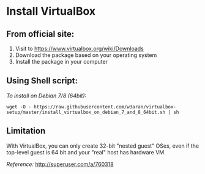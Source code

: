 # Install VirtualBox

From official site:
-------------------

1. Visit to https://www.virtualbox.org/wiki/Downloads
2. Download the package based on your operating system
3. Install the package in your computer

Using Shell script:
-------------------
*To install on Debian 7/8 (64bit):*
```
wget -O - https://raw.githubusercontent.com/w3aran/virtualbox-setup/master/install_virtualbox_on_debian_7_and_8_64bit.sh | sh
```

Limitation
-----------
With VirtualBox, you can only create 32-bit "nested guest" OSes, even if the top-level guest is 64 bit and your "real" host has hardware VM.

*Reference:* http://superuser.com/a/760318
